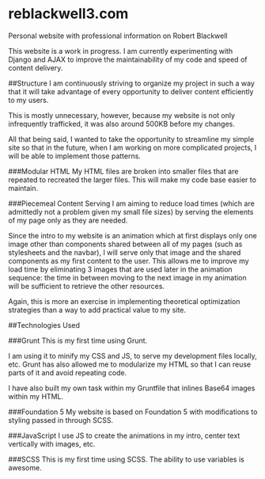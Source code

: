 # reblackwell3.com
Personal website with professional information on Robert Blackwell

This website is a work in progress. I am currently experimenting with Django and AJAX
to improve the maintainability of my code and speed of content delivery.

##Structure
I am continuously striving to organize my project in such a way that it will
take advantage of every opportunity to deliver content efficiently to my users.

This is mostly unnecessary, however, because my website is not only infrequently
trafficked, it was also around 500KB before my changes.

All that being said, I wanted to take the opportunity to streamline my simple site
so that in the future, when I am working on more complicated projects, I will be
able to implement those patterns.

###Modular HTML
My HTML files are broken into smaller files that are repeated to recreated the larger files.
This will make my code base easier to maintain.

###Piecemeal Content Serving
I am aiming to reduce load times (which are admittedly not a problem given my small file sizes)
by serving the elements of my page only as they are needed.

Since the intro to my website is an animation which at first displays only one image other than
components shared between all of my pages (such as stylesheets and the navbar), I will serve
only that image and the shared components as my first content to the user. This allows me to
improve my load time by eliminating 3 images that are used later in the animation sequence: the 
time in between moving to the next image in my animation will be sufficient to retrieve the other
resources.

Again, this is more an exercise in implementing theoretical optimization strategies than a way
to add practical value to my site.

##Technologies Used

###Grunt
This is my first time using Grunt.

I am using it to minify my CSS and JS, to serve my development files locally, etc.
Grunt has also allowed me to modularize my HTML so that I can reuse parts of it 
and avoid repeating code.

I have also built my own task within my Gruntfile that inlines Base64 images 
within my HTML.

###Foundation 5
My website is based on Foundation 5 with modifications to styling passed in 
through SCSS.

###JavaScript
I use JS to create the animations in my intro, center text vertically with images, etc.

###SCSS
This is my first time using SCSS. The ability to use variables is awesome.
